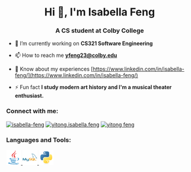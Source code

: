 <h1 align="center">Hi 👋, I'm Isabella Feng</h1>
<h3 align="center">A CS student at Colby College</h3>

- 🔭 I’m currently working on **CS321 Software Engineering**

- 📫 How to reach me **yfeng23@colby.edu**

- 📄 Know about my experiences [https://www.linkedin.com/in/isabella-feng/](https://www.linkedin.com/in/isabella-feng/)

- ⚡ Fun fact **I study modern art history and I'm a musical theater enthusiast.**

<h3 align="left">Connect with me:</h3>
<p align="left">
<a href="https://linkedin.com/in/isabella-feng" target="blank"><img align="center" src="https://raw.githubusercontent.com/rahuldkjain/github-profile-readme-generator/master/src/images/icons/Social/linked-in-alt.svg" alt="isabella-feng" height="30" width="40" /></a>
<a href="https://instagram.com/yitong.isabella.feng" target="blank"><img align="center" src="https://raw.githubusercontent.com/rahuldkjain/github-profile-readme-generator/master/src/images/icons/Social/instagram.svg" alt="yitong.isabella.feng" height="30" width="40" /></a>
<a href="https://www.youtube.com/c/yitong feng" target="blank"><img align="center" src="https://raw.githubusercontent.com/rahuldkjain/github-profile-readme-generator/master/src/images/icons/Social/youtube.svg" alt="yitong feng" height="30" width="40" /></a>
</p>

<h3 align="left">Languages and Tools:</h3>
<p align="left"> <a href="https://www.java.com" target="_blank" rel="noreferrer"> <img src="https://raw.githubusercontent.com/devicons/devicon/master/icons/java/java-original.svg" alt="java" width="40" height="40"/> </a> <a href="https://www.mysql.com/" target="_blank" rel="noreferrer"> <img src="https://raw.githubusercontent.com/devicons/devicon/master/icons/mysql/mysql-original-wordmark.svg" alt="mysql" width="40" height="40"/> </a> <a href="https://www.python.org" target="_blank" rel="noreferrer"> <img src="https://raw.githubusercontent.com/devicons/devicon/master/icons/python/python-original.svg" alt="python" width="40" height="40"/> </a> </p>
